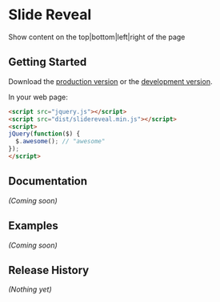 # Slide Reveal

Show content on the top|bottom|left|right of the page

## Getting Started

Download the [production version][min] or the [development version][max].

[min]: https://raw.github.com/nnattawat/jquery-slidereveal/master/dist/jquery.slidereveal.min.js
[max]: https://raw.github.com/nnattawat/jquery-slidereveal/master/dist/jquery.slidereveal.js

In your web page:

```html
<script src="jquery.js"></script>
<script src="dist/slidereveal.min.js"></script>
<script>
jQuery(function($) {
  $.awesome(); // "awesome"
});
</script>
```

## Documentation
_(Coming soon)_

## Examples
_(Coming soon)_

## Release History
_(Nothing yet)_
